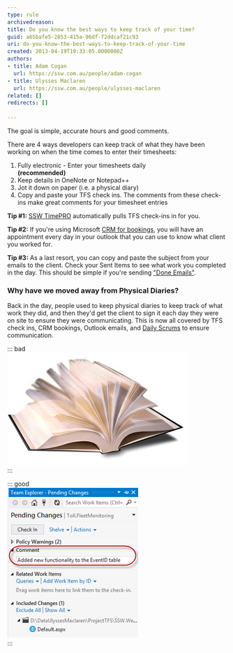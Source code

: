 ```yaml
---
type: rule
archivedreason: 
title: Do you know the best ways to keep track of your time?
guid: a65bafe5-2853-415a-96df-f2ddcaf21c93
uri: do-you-know-the-best-ways-to-keep-track-of-your-time
created: 2013-04-19T19:33:05.0000000Z
authors:
- title: Adam Cogan
  url: https://ssw.com.au/people/adam-cogan
- title: Ulysses Maclaren
  url: https://ssw.com.au/people/ulysses-maclaren
related: []
redirects: []

---
```


The goal is simple, accurate hours and good comments.

There are 4 ways developers can keep track of what they have been working on when the time comes to enter their timesheets:

<!--endintro-->

1. Fully electronic - Enter your timesheets daily <br>       **(recommended)**
2. Keep details in OneNote or Notepad++
3. Jot it down on paper (i.e. a physical diary)
4. Copy and paste your TFS check ins. The comments from these check-ins make great comments for your timesheet entries


**Tip #1:** [SSW TimePRO](http://www.ssw.com.au/ssw/TimePRONET/) automatically pulls TFS check-ins in for you.

**Tip #2:** If you're using Microsoft     [CRM for bookings](/scheduling-do-you-know-how-to-book-developers-for-a-project), you will have an appointment every day in your outlook that you can use to know what client you worked for.

**Tip #3:** As a last resort, you can copy and paste the subject from your emails to the client. Check your Sent Items to see what work you completed in the day. This should be simple if you're sending     ["Done Emails"](/dones-do-you-include-useful-details-in-your-done-email).

### Why have we moved away from Physical Diaries?

Back in the day, people used to keep physical diaries to keep track of what work they did, and then they'd get the client to sign it each day they were on site to ensure they were communicating. This is now all covered by TFS check ins, CRM bookings, Outlook emails, and     [Daily Scrums](/methodology-do-you-do-daily-scrums-%28aka-stand-up-meetings%29) to ensure communication.

::: bad  
![Figure: Bad Example – Physical Diaries are no longer needed](diary.jpg)  
:::

::: good  
![Figure: Good Example – TFS Check in comments are a very accurate recording of what work was done](TFS-comments.png)  
:::

